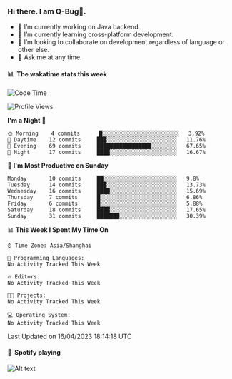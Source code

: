 ### Hi there. I am Q-Bug🐞.

- 🔭 I’m currently working on Java backend.
- 🌱 I’m currently learning cross-platform development.
- 👯 I’m looking to collaborate on development regardless of language or other else.
- 💬 Ask me at any time.

#### 📊 &nbsp;**The wakatime stats this week**  
<!--START_SECTION:waka-->
![Code Time](http://img.shields.io/badge/Code%20Time-58%20hrs%2046%20mins-blue)

![Profile Views](http://img.shields.io/badge/Profile%20Views-1-blue)

**I'm a Night 🦉** 

```text
🌞 Morning    4 commits      █░░░░░░░░░░░░░░░░░░░░░░░░   3.92% 
🌆 Daytime    12 commits     ███░░░░░░░░░░░░░░░░░░░░░░   11.76% 
🌃 Evening    69 commits     █████████████████░░░░░░░░   67.65% 
🌙 Night      17 commits     ████░░░░░░░░░░░░░░░░░░░░░   16.67%

```
📅 **I'm Most Productive on Sunday** 

```text
Monday       10 commits     ██░░░░░░░░░░░░░░░░░░░░░░░   9.8% 
Tuesday      14 commits     ███░░░░░░░░░░░░░░░░░░░░░░   13.73% 
Wednesday    16 commits     ████░░░░░░░░░░░░░░░░░░░░░   15.69% 
Thursday     7 commits      █░░░░░░░░░░░░░░░░░░░░░░░░   6.86% 
Friday       6 commits      █░░░░░░░░░░░░░░░░░░░░░░░░   5.88% 
Saturday     18 commits     ████░░░░░░░░░░░░░░░░░░░░░   17.65% 
Sunday       31 commits     ███████░░░░░░░░░░░░░░░░░░   30.39%

```


📊 **This Week I Spent My Time On** 

```text
⌚︎ Time Zone: Asia/Shanghai

💬 Programming Languages: 
No Activity Tracked This Week

🔥 Editors: 
No Activity Tracked This Week

🐱‍💻 Projects: 
No Activity Tracked This Week

💻 Operating System: 
No Activity Tracked This Week

```


 Last Updated on 16/04/2023 18:14:18 UTC
<!--END_SECTION:waka-->

#### 🎵 &nbsp;**Spotify playing**  
![Alt text](https://spotify-recently-played-readme.vercel.app/api?user=e5y1o4x7kdt9kf2blu4wvmb4s&unique={true|1|on|yes})
